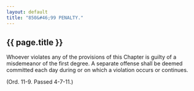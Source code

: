 ```yaml
---
layout: default
title: "850&#46;99 PENALTY."
---
```


{{ page.title }}
----------------

Whoever violates any of the provisions of this Chapter is guilty of a misdemeanor of the first degree. A separate offense shall be deemed committed each day during or on which a violation occurs or continues.

(Ord. 11-9. Passed 4-7-11.)